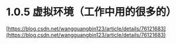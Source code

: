 # 1.0.5 虚拟环境（工作中用的很多的）

[https://blog.csdn.net/wangguangbin123/article/details/76121683](https://blog.csdn.net/wangguangbin123/article/details/76121683)
